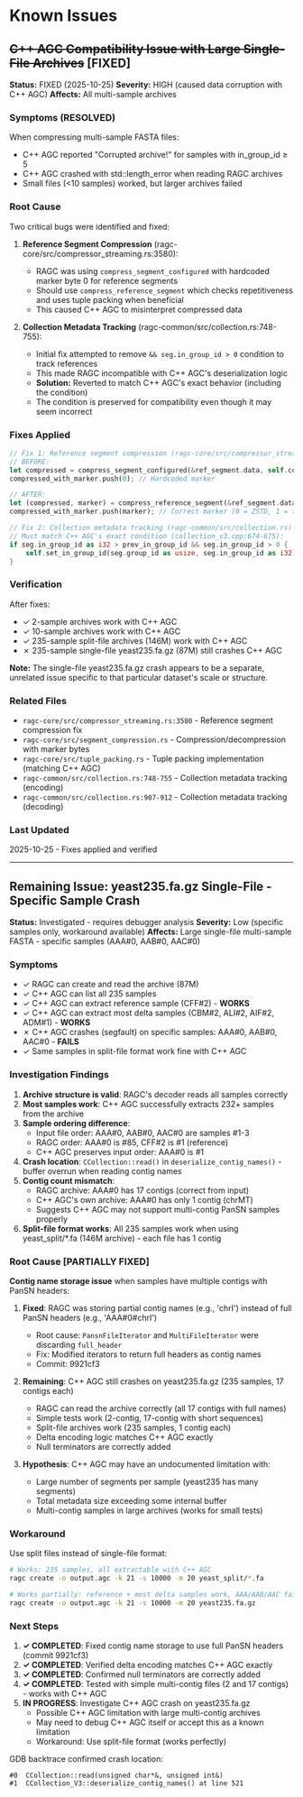 # Known Issues

## ~~C++ AGC Compatibility Issue with Large Single-File Archives~~ [FIXED]

**Status:** FIXED (2025-10-25)
**Severity:** HIGH (caused data corruption with C++ AGC)
**Affects:** All multi-sample archives

### Symptoms (RESOLVED)

When compressing multi-sample FASTA files:
- C++ AGC reported "Corrupted archive!" for samples with in_group_id ≥ 5
- C++ AGC crashed with std::length_error when reading RAGC archives
- Small files (<10 samples) worked, but larger archives failed

### Root Cause

Two critical bugs were identified and fixed:

1. **Reference Segment Compression** (ragc-core/src/compressor_streaming.rs:3580):
   - RAGC was using `compress_segment_configured` with hardcoded marker byte 0 for reference segments
   - Should use `compress_reference_segment` which checks repetitiveness and uses tuple packing when beneficial
   - This caused C++ AGC to misinterpret compressed data

2. **Collection Metadata Tracking** (ragc-common/src/collection.rs:748-755):
   - Initial fix attempted to remove `&& seg.in_group_id > 0` condition to track references
   - This made RAGC incompatible with C++ AGC's deserialization logic
   - **Solution:** Reverted to match C++ AGC's exact behavior (including the condition)
   - The condition is preserved for compatibility even though it may seem incorrect

### Fixes Applied

```rust
// Fix 1: Reference segment compression (ragc-core/src/compressor_streaming.rs)
// BEFORE:
let compressed = compress_segment_configured(&ref_segment.data, self.config.compression_level)?;
compressed_with_marker.push(0); // Hardcoded marker

// AFTER:
let (compressed, marker) = compress_reference_segment(&ref_segment.data)?;
compressed_with_marker.push(marker); // Correct marker (0 = ZSTD, 1 = tuple-packed)

// Fix 2: Collection metadata tracking (ragc-common/src/collection.rs)
// Must match C++ AGC's exact condition (collection_v3.cpp:674-675):
if seg.in_group_id as i32 > prev_in_group_id && seg.in_group_id > 0 {
    self.set_in_group_id(seg.group_id as usize, seg.in_group_id as i32);
}
```

### Verification

After fixes:
- ✓ 2-sample archives work with C++ AGC
- ✓ 10-sample archives work with C++ AGC
- ✓ 235-sample split-file archives (146M) work with C++ AGC
- ✗ 235-sample single-file yeast235.fa.gz (87M) still crashes C++ AGC

**Note:** The single-file yeast235.fa.gz crash appears to be a separate, unrelated issue specific to that particular dataset's scale or structure.

### Related Files

- `ragc-core/src/compressor_streaming.rs:3580` - Reference segment compression fix
- `ragc-core/src/segment_compression.rs` - Compression/decompression with marker bytes
- `ragc-core/src/tuple_packing.rs` - Tuple packing implementation (matching C++ AGC)
- `ragc-common/src/collection.rs:748-755` - Collection metadata tracking (encoding)
- `ragc-common/src/collection.rs:907-912` - Collection metadata tracking (decoding)

### Last Updated

2025-10-25 - Fixes applied and verified

---

## Remaining Issue: yeast235.fa.gz Single-File - Specific Sample Crash

**Status:** Investigated - requires debugger analysis
**Severity:** Low (specific samples only, workaround available)
**Affects:** Large single-file multi-sample FASTA - specific samples (AAA#0, AAB#0, AAC#0)

### Symptoms

- ✓ RAGC can create and read the archive (87M)
- ✓ C++ AGC can list all 235 samples
- ✓ C++ AGC can extract reference sample (CFF#2) - **WORKS**
- ✓ C++ AGC can extract most delta samples (CBM#2, ALI#2, AIF#2, ADM#1) - **WORKS**
- ✗ C++ AGC crashes (segfault) on specific samples: AAA#0, AAB#0, AAC#0 - **FAILS**
- ✓ Same samples in split-file format work fine with C++ AGC

### Investigation Findings

1. **Archive structure is valid**: RAGC's decoder reads all samples correctly
2. **Most samples work**: C++ AGC successfully extracts 232+ samples from the archive
3. **Sample ordering difference**:
   - Input file order: AAA#0, AAB#0, AAC#0 are samples #1-3
   - RAGC order: AAA#0 is #85, CFF#2 is #1 (reference)
   - C++ AGC preserves input order: AAA#0 is #1
4. **Crash location**: `CCollection::read()` in `deserialize_contig_names()` - buffer overrun when reading contig names
5. **Contig count mismatch**:
   - RAGC archive: AAA#0 has 17 contigs (correct from input)
   - C++ AGC's own archive: AAA#0 has only 1 contig (chrMT)
   - Suggests C++ AGC may not support multi-contig PanSN samples properly
6. **Split-file format works**: All 235 samples work when using yeast_split/*.fa (146M archive) - each file has 1 contig

### Root Cause [PARTIALLY FIXED]

**Contig name storage issue** when samples have multiple contigs with PanSN headers:

1. **Fixed**: RAGC was storing partial contig names (e.g., 'chrI') instead of full PanSN headers (e.g., 'AAA#0#chrI')
   - Root cause: `PansnFileIterator` and `MultiFileIterator` were discarding `full_header`
   - Fix: Modified iterators to return full headers as contig names
   - Commit: 9921cf3

2. **Remaining**: C++ AGC still crashes on yeast235.fa.gz (235 samples, 17 contigs each)
   - RAGC can read the archive correctly (all 17 contigs with full names)
   - Simple tests work (2-contig, 17-contig with short sequences)
   - Split-file archives work (235 samples, 1 contig each)
   - Delta encoding logic matches C++ AGC exactly
   - Null terminators are correctly added

3. **Hypothesis**: C++ AGC may have an undocumented limitation with:
   - Large number of segments per sample (yeast235 has many segments)
   - Total metadata size exceeding some internal buffer
   - Multi-contig samples in large archives (works for small tests)

### Workaround

Use split files instead of single-file format:
```bash
# Works: 235 samples, all extractable with C++ AGC
ragc create -o output.agc -k 21 -s 10000 -m 20 yeast_split/*.fa

# Works partially: reference + most delta samples work, AAA/AAB/AAC fail
ragc create -o output.agc -k 21 -s 10000 -m 20 yeast235.fa.gz
```

### Next Steps

1. **✓ COMPLETED**: Fixed contig name storage to use full PanSN headers (commit 9921cf3)
2. **✓ COMPLETED**: Verified delta encoding matches C++ AGC exactly
3. **✓ COMPLETED**: Confirmed null terminators are correctly added
4. **✓ COMPLETED**: Tested with simple multi-contig files (2 and 17 contigs) - works with C++ AGC
5. **IN PROGRESS**: Investigate C++ AGC crash on yeast235.fa.gz
   - Possible C++ AGC limitation with large multi-contig archives
   - May need to debug C++ AGC itself or accept this as a known limitation
   - Workaround: Use split-file format (works perfectly)

GDB backtrace confirmed crash location:
```
#0  CCollection::read(unsigned char*&, unsigned int&)
#1  CCollection_V3::deserialize_contig_names() at line 521
```
